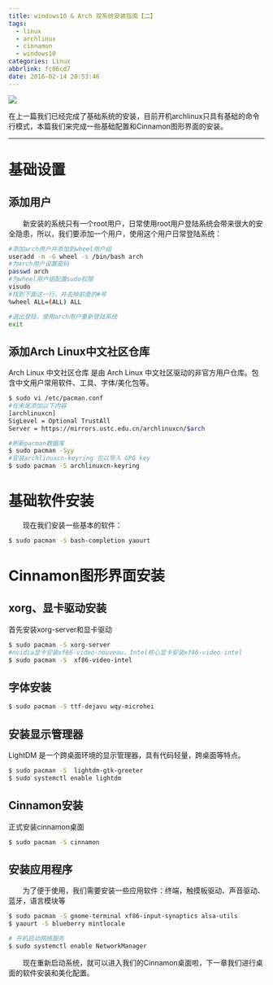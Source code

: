 ```yaml
---
title: windows10 & Arch 双系统安装指南【二】
tags:
  - linux
  - archlinux
  - cinnamon
  - windows10
categories: Linux
abbrlink: fc06cd7
date: 2016-02-14 20:53:46
---
```

![](http://7xqo9u.com1.z0.glb.clouddn.com/arch%20cinnamon%E6%B7%B1%E5%BA%A6%E6%88%AA%E5%9B%BE20160214223028.png)

在上一篇我们已经完成了基础系统的安装，目前开机archlinux只具有基础的命令行模式，本篇我们来完成一些基础配置和Cinnamon图形界面的安装。
<!--more-->

---
# 基础设置
## 添加用户
　　新安装的系统只有一个root用户，日常使用root用户登陆系统会带来很大的安全隐患，所以，我们要添加一个用户，使用这个用户日常登陆系统：
```bash
#添加arch用户并添加到wheel用户组
useradd -m -G wheel -s /bin/bash arch
#为arch用户设置密码
passwd arch
#为wheel用户组配置sudo权限
visudo
#找到下面这一行，并去掉前面的#号
%wheel ALL=(ALL) ALL
```
```bash
#退出登陆，使用arch用户重新登陆系统
exit
```
## 添加Arch Linux中文社区仓库
Arch Linux 中文社区仓库 是由 Arch Linux 中文社区驱动的非官方用户仓库。包含中文用户常用软件、工具、字体/美化包等。
```bash
$ sudo vi /etc/pacman.conf
#在末尾添加以下内容
[archlinuxcn]
SigLevel = Optional TrustAll
Server = https://mirrors.ustc.edu.cn/archlinuxcn/$arch
```
```bash
#刷新pacman数据库
$ sudo pacman -Syy
#安装archlinuxcn-keyring 包以导入 GPG key
$ sudo pacman -S archlinuxcn-keyring
```
# 基础软件安装
　　现在我们安装一些基本的软件：
```bash
$ sudo pacman -S bash-completion yaourt 
```
# Cinnamon图形界面安装
## xorg、显卡驱动安装
首先安装xorg-server和显卡驱动
```bash
$ sudo pacman -S xorg-server
#nvidia显卡安装xf86-video-nouveau，Intel核心显卡安装xf86-video-intel 
$ sudo pacman -S  xf86-video-intel
```
## 字体安装
```bash
$ sudo pacman -S ttf-dejavu wqy-microhei 
```
## 安装显示管理器
LightDM 是一个跨桌面环境的显示管理器，具有代码轻量，跨桌面等特点。
```bash
$ sudo pacman -S  lightdm-gtk-greeter
$ sudo systemctl enable lightdm
```
## Cinnamon安装
正式安装cinnamon桌面
```bash
$ sudo pacman -S cinnamon
```
## 安装应用程序
　　为了便于使用，我们需要安装一些应用软件：终端，触摸板驱动、声音驱动、蓝牙，语言模块等
```bash
$ sudo pacman -S gnome-terminal xf86-input-synaptics alsa-utils
$ yaourt -S blueberry mintlocale
```
```bash
# 开机启动网络服务
$ sudo systemctl enable NetworkManager
```
　　现在重新启动系统，就可以进入我们的Cinnamon桌面啦，下一章我们进行桌面的软件安装和美化配置。
